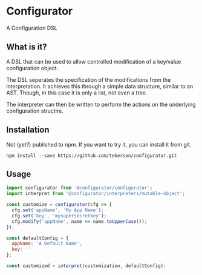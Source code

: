 # Configurator

A Configuration DSL

## What is it?

A DSL that can be used to allow controlled modification of a key/value configuration object.

The DSL seperates the specification of the modifications from the interpretation. It achieves this through a simple data structure, similar to an AST. Though, in this case it is only a list, not even a tree.

The interpreter can then be written to perform the actions on the underlying configuration structire.

## Installation

Not (yet?) published to npm. If you want to try it, you can install it from git.

```shell
npm install --save https://github.com/tekerson/configurator.git
```

## Usage

```javascript
import configurator from '@configurator/configurator';
import interpret from '@configurator/interpreters/mutable-object';

const customize = configurator(cfg => {
  cfg.set('appName', 'My App Name');
  cfg.set('key', 'mysupersecretkey');
  cfg.modify('appName', name => name.toUpperCase());
});

const defaultConfig = {
  appName: 'A Default Name',
  key: ''
};

const customized = interpret(customization, defaultConfig);
```

